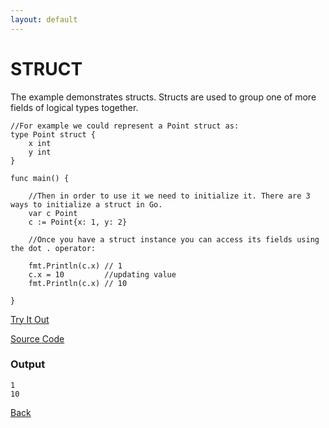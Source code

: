 ```yaml
---
layout: default
---
```


# STRUCT

The example demonstrates structs. Structs are used to group one of more fields of logical types together.

```
//For example we could represent a Point struct as:
type Point struct {
	x int
	y int
}

func main() {

	//Then in order to use it we need to initialize it. There are 3 ways to initialize a struct in Go.
	var c Point
	c := Point{x: 1, y: 2}

	//Once you have a struct instance you can access its fields using the dot . operator:

	fmt.Println(c.x) // 1
	c.x = 10         //updating value
	fmt.Println(c.x) // 10

}

```
<a href='https://play.golang.org/p/3WTvfovnEXn' target='_blank'>Try It Out</a>

[Source Code](https://github.com/sagar-jadhav/go-examples/blob/master/src/struct.go)

### Output

```
1
10
```
[Back](./)
